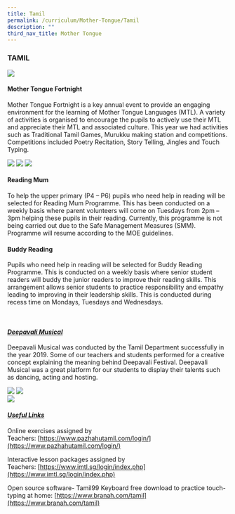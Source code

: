 ```yaml
---
title: Tamil
permalink: /curriculum/Mother-Tongue/Tamil
description: ""
third_nav_title: Mother Tongue
---
```

### TAMIL

![](/images/3%20(11).jpg)

#### Mother Tongue Fortnight

Mother Tongue Fortnight is a key annual event to provide an engaging environment for the learning of Mother Tongue Languages (MTL). A variety of activities is organised to encourage the pupils to actively use their MTL and appreciate their MTL and associated culture. This year we had activities such as Traditional Tamil Games, Murukku making station and competitions. Competitions included Poetry Recitation, Story Telling, Jingles and Touch Typing.

![](/images/1%20(13).jpg)
![](/images/2%20(14).jpg)
![](/images/3%20(12).jpg)

#### Reading Mum

To help the upper primary (P4 – P6) pupils who need help in reading will be selected for Reading Mum Programme. This has been conducted on a weekly basis where parent volunteers will come on Tuesdays from 2pm – 3pm helping these pupils in their reading. Currently, this programme is not being carried out due to the Safe Management Measures (SMM). Programme will resume according to the MOE guidelines.

#### Buddy Reading

Pupils who need help in reading will be selected for Buddy Reading Programme. This is conducted on a weekly basis where senior student readers will buddy the junior readers to improve their reading skills. This arrangement allows senior students to practice responsibility and empathy leading to improving in their leadership skills. This is conducted during recess time on Mondays, Tuesdays and Wednesdays.

   

  

#### <u><em>Deepavali Musical</em></u>

Deepavali Musical was conducted by the Tamil Department successfully in the year 2019. Some of our teachers and students performed for a creative concept explaining the meaning behind Deepavali Festival. Deepavali Musical was a great platform for our students to display their talents such as dancing, acting and hosting. 

![](/images/1%20(12).jpg)
![](/images/2%20(15).jpg)  
![](/images/3%20(10).jpg)

#### <u><em>Useful Links</em></u>

Online exercises assigned by Teachers: [https://www.pazhahutamil.com/login/](https://www.pazhahutamil.com/login/)

Interactive lesson packages assigned by Teachers: [https://www.imtl.sg/login/index.php](https://www.imtl.sg/login/index.php)

Open source software- Tamil99 Keyboard free download to practice touch-typing at home: [https://www.branah.com/tamil](https://www.branah.com/tamil)